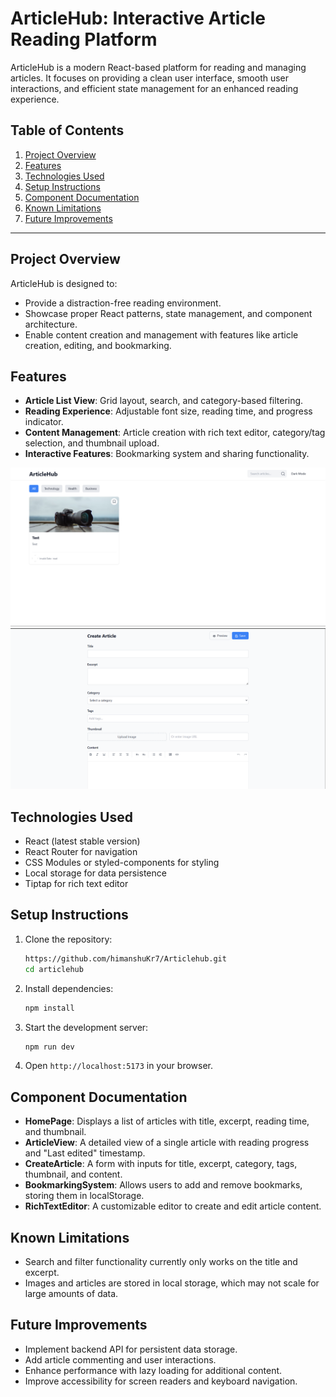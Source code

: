 # ArticleHub: Interactive Article Reading Platform

ArticleHub is a modern React-based platform for reading and managing articles. It focuses on providing a clean user interface, smooth user interactions, and efficient state management for an enhanced reading experience.

## Table of Contents
1. [Project Overview](#project-overview)
2. [Features](#features)
3. [Technologies Used](#technologies-used)
4. [Setup Instructions](#setup-instructions)
5. [Component Documentation](#component-documentation)
6. [Known Limitations](#known-limitations)
7. [Future Improvements](#future-improvements)

---

## Project Overview
ArticleHub is designed to:
- Provide a distraction-free reading environment.
- Showcase proper React patterns, state management, and component architecture.
- Enable content creation and management with features like article creation, editing, and bookmarking.

## Features
- **Article List View**: Grid layout, search, and category-based filtering.
- **Reading Experience**: Adjustable font size, reading time, and progress indicator.
- **Content Management**: Article creation with rich text editor, category/tag selection, and thumbnail upload.
- **Interactive Features**: Bookmarking system and sharing functionality.

![Home Page](image-1.png)
![Create Article](image.png)

## Technologies Used
- React (latest stable version)
- React Router for navigation
- CSS Modules or styled-components for styling
- Local storage for data persistence
- Tiptap for rich text editor

## Setup Instructions
1. Clone the repository:
    ```bash
    https://github.com/himanshuKr7/Articlehub.git
    cd articlehub
    ```

2. Install dependencies:
    ```bash
    npm install
    ```

3. Start the development server:
    ```bash
    npm run dev
    ```

4. Open `http://localhost:5173` in your browser.

## Component Documentation
- **HomePage**: Displays a list of articles with title, excerpt, reading time, and thumbnail.
- **ArticleView**: A detailed view of a single article with reading progress and "Last edited" timestamp.
- **CreateArticle**: A form with inputs for title, excerpt, category, tags, thumbnail, and content.
- **BookmarkingSystem**: Allows users to add and remove bookmarks, storing them in localStorage.
- **RichTextEditor**: A customizable editor to create and edit article content.

## Known Limitations
- Search and filter functionality currently only works on the title and excerpt.
- Images and articles are stored in local storage, which may not scale for large amounts of data.

## Future Improvements
- Implement backend API for persistent data storage.
- Add article commenting and user interactions.
- Enhance performance with lazy loading for additional content.
- Improve accessibility for screen readers and keyboard navigation.
